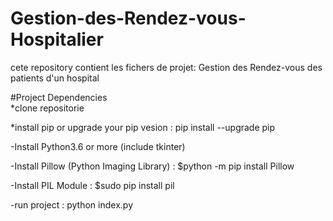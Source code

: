 # Gestion-des-Rendez-vous-Hospitalier
cete repository contient les fichers de projet: Gestion des Rendez-vous des patients d'un hospital


#Project Dependencies
<br>
*clone repositorie

*install pip or upgrade your pip vesion : pip install --upgrade pip

-Install Python3.6 or more (include tkinter)

-Install Pillow (Python Imaging Library) : $python -m pip install Pillow

-Install PIL Module : $sudo pip install pil

-run project : python index.py
